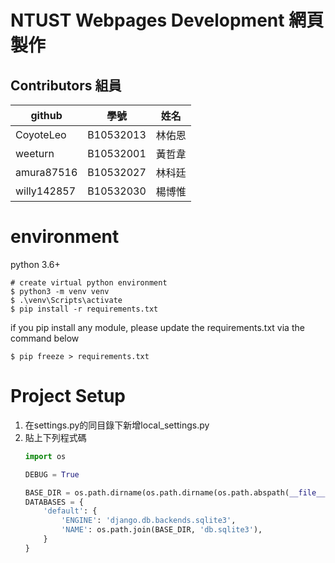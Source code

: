 NTUST Webpages Development
網頁製作
==============================
## Contributors 組員
|github|學號|姓名|
|---|---|---|
|CoyoteLeo|B10532013|林佑恩|
|weeturn|B10532001|黃哲韋|
|amura87516|B10532027|林科廷|
|willy142857|B10532030|楊博惟|


# environment
python 3.6+
```shell
# create virtual python environment 
$ python3 -m venv venv
$ .\venv\Scripts\activate
$ pip install -r requirements.txt
```

if you pip install any module, please update the requirements.txt via the command below
```shell
$ pip freeze > requirements.txt
```

# Project Setup
1. 在settings.py的同目錄下新增local_settings.py
2. 貼上下列程式碼
    ```python
    import os

    DEBUG = True

    BASE_DIR = os.path.dirname(os.path.dirname(os.path.abspath(__file__)))
    DATABASES = {
        'default': {
            'ENGINE': 'django.db.backends.sqlite3',
            'NAME': os.path.join(BASE_DIR, 'db.sqlite3'),
        }
    }
    ```

